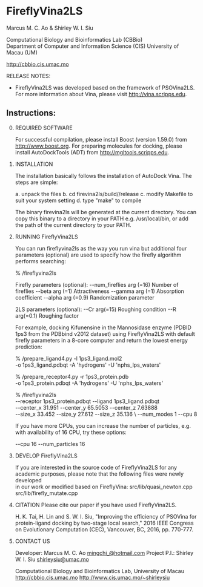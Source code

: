 # FireflyVina2LS                                                 
Marcus M. C. Ao & Shirley W. I. Siu                                   

Computational Biology and Bioinformatics Lab (CBBio)                        
Department of Computer and Information Science (CIS)
University of Macau (UM) 
                                                                       
http://cbbio.cis.umac.mo

RELEASE NOTES: 

- FireflyVina2LS was developed based on the framework of PSOVina2LS. 
  For more information about Vina, please visit http://vina.scripps.edu. 


## Instructions:
0. REQUIRED SOFTWARE

   For successful compilation, please install Boost (version 1.59.0) 
   from http://www.boost.org. For preparing molecules for docking, 
   please install AutoDockTools (ADT) from http://mgltools.scripps.edu.

1. INSTALLATION

   The installation basically follows the installation of AutoDock Vina. 
   The steps are simple:

     a. unpack the files
     b. cd firevina2ls/build/<your-platform>/release
     c. modify Makefile to suit your system setting
     d. type "make" to compile
    
    The binary firevina2ls will be generated at the current directory. You can 
    copy this binary to a directory in your PATH e.g. /usr/local/bin, or add
    the path of the current directory to your PATH.

2. RUNNING FireflyVina2LS

   You can run fireflyvina2ls as the way you run vina but additional four 
   parameters (optional) are used to specify how the firefly algorithm performs 
   searching:

   % <path-to-fireflyvina2ls>/fireflyvina2ls

   Firefly parameters (optional):
       --num_fireflies arg (=16)     Number of fireflies
       --beta arg (=1)               Attractiveness
       --gamma arg (=1)              Absorption coefficient 
       --alpha arg (=0.9)           Randomization parameter 
 
   2LS parameters (optional):
       --Cr arg(=15)                 Roughing condition
       --R arg(=0.1)                 Roughing factor

   For example, docking Kifunensine in the Mannosidase enzyme (PDBID 1ps3 from
   the PDBbind v2012 dataset) using FireflyVina2LS with default firefly parameters in a 
   8-core computer and return the lowest energy prediction:

   % <path-to-AutoDockTools>/prepare_ligand4.py -l 1ps3_ligand.mol2 \
     -o 1ps3_ligand.pdbqt -A 'hydrogens' -U 'nphs_lps_waters'

   % <path-to-AutoDockTools>/prepare_receptor4.py -r 1ps3_protein.pdb \
     -o 1ps3_protein.pdbqt -A 'hydrogens' -U 'nphs_lps_waters' 

   % <path-to-fireflyvina2ls>/fireflyvina2ls \
     --receptor 1ps3_protein.pdbqt --ligand 1ps3_ligand.pdbqt \
     --center_x  31.951 --center_y 65.5053 --center_z 7.63888 \
     --size_x    33.452 --size_y   27.612  --size_z   35.136  \ 
     --num_modes 1      --cpu 8  
   
   If you have more CPUs, you can increase the number of particles, 
   e.g. with availability of 16 CPU, try these options:

   --cpu 16 --num_particles 16

3. DEVELOP FireflyVina2LS

   If you are interested in the source code of FireflyVina2LS for any academic
   purposes, please note that the following files were newly developed   
   in our work or modified based on FireflyVina:
   	src/lib/quasi_newton.cpp
	  src/lib/firefly_mutate.cpp

4. CITATION
   Please cite our paper if you have used FireflyVina2LS.

   H. K. Tai, H. Lin and S. W. I. Siu, "Improving the efficiency of PSOVina for 
   protein-ligand docking by two-stage local search," 2016 IEEE Congress on 
   Evolutionary Computation (CEC), Vancouver, BC, 2016, pp. 770-777.

5. CONTACT US
    
   Developer: Marcus M. C. Ao <mingchi_@hotmail.com>
   Project P.I.: Shirley W. I. Siu <shirleysiu@umac.mo>

   Computational Biology and Bioinformatics Lab, University of Macau
   http://cbbio.cis.umac.mo
   http://www.cis.umac.mo/~shirleysiu

